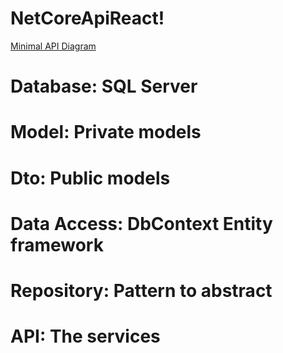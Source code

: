 # NetCoreApiReact!

[Minimal API Diagram](https://user-images.githubusercontent.com/100290160/231496669-b8eae6ed-cdc4-47b4-a415-57fb3706b02a.png)


# Database: SQL Server
# Model: Private models
# Dto: Public models 
# Data Access: DbContext Entity framework
# Repository: Pattern to abstract 
# API: The services




